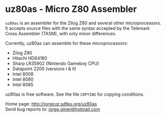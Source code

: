 uz80as - Micro Z80 Assembler
============================

`uz80as` is an assembler for the Zilog Z80 and several other microprocessors.
It accepts source files with the same syntax accepted by the Telemark Cross
Assembler (TASM), with only minor differences.

Currently, uz80as can assemble for these microprocessors:
  - Zilog Z80
  - Hitachi HD64180
  - Sharp LR35902 (Nintendo Gameboy CPU)
  - Datapoint 2200 (versions I & II)
  - Intel 8008
  - Intel 8080
  - Intel 8085

uz80as is free software. See the file `COPYING` for copying conditions.

Home page: http://jorgicor.sdfeu.org/uz80as  
Send bug reports to: jorge.giner@hotmail.com

